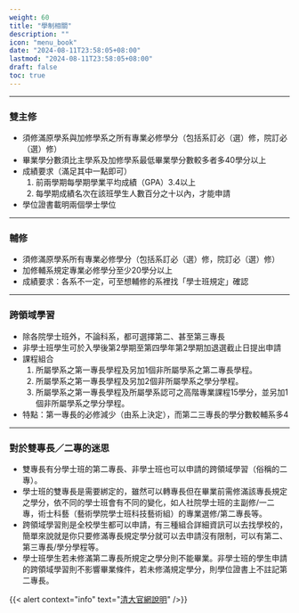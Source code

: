 ```yaml
---
weight: 60
title: "學制相關"
description: ""
icon: "menu_book"
date: "2024-08-11T23:58:05+08:00"
lastmod: "2024-08-11T23:58:05+08:00"
draft: false
toc: true
---
```


---

### 雙主修
- 須修滿原學系與加修學系之所有專業必修學分（包括系訂必（選）修，院訂必（選）修）
- 畢業學分數須比主學系及加修學系最低畢業學分數較多者多40學分以上
- 成績要求（滿足其中一點即可）
    1. 前兩學期每學期學業平均成績（GPA）3.4以上
    2. 每學期成績名次在該班學生人數百分之十以內，才能申請
- 學位證書載明兩個學士學位

---

### 輔修
- 須修滿原學系所有專業必修學分（包括系訂必（選）修，院訂必（選）修）
- 加修輔系規定專業必修學分至少20學分以上
- 成績要求：各系不一定，可至想輔修的系裡找「學士班規定」確認

---

### 跨領域學習
- 除各院學士班外，不論科系，都可選擇第二、甚至第三專長
- 非學士班學生可於入學後第2學期至第四學年第2學期加退選截止日提出申請
- 課程組合
    1. 所屬學系之第一專長學程及另加1個非所屬學系之第二專長學程。
    2. 所屬學系之第一專長學程及另加2個非所屬學系之學分學程。
    3. 所屬學系之第一專長學程及所屬學系認可之高階專業課程15學分，並另加1個非所屬學系之學分學程。
- 特點：第一專長的必修減少（由系上決定），而第二三專長的學分數較輔系多4

---

### 對於雙專長／二專的迷思
- 雙專長有分學士班的第二專長、非學士班也可以申請的跨領域學習（俗稱的二專）。
- 學士班的雙專長是需要綁定的，雖然可以轉專長但在畢業前需修滿該專長規定之學分，依不同的學士班會有不同的變化，如人社院學士班的主副修/一二專，術士科藝（藝術學院學士班科技藝術組）的專業選修/第二專長等。
- 跨領域學習則是全校學生都可以申請，有三種組合詳細資訊可以去找學校的，簡單來說就是你只要修滿專長規定學分就可以去申請沒有限制，可以有第二、第三專長/學分學程等。
- 學士班學生若未修滿第二專長所規定之學分則不能畢業。非學士班的學生申請的跨領域學習則不影響畢業條件，若未修滿規定學分，則學位證書上不註記第二專長。

{{< alert context="info" text="[清大官網說明](https://adms.site.nthu.edu.tw/p/412-1207-17245.php?Lang=zh-tw)" />}}
